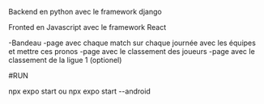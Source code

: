 Backend en python avec le framework django

Fronted en Javascript avec le framework React

-Bandeau
    -page avec chaque match sur chaque journée avec les équipes et mettre ces pronos
    -page avec le classement des joueurs
    -page avec le classement de la ligue 1 (optionel)

#RUN 

npx expo start ou npx expo start --android